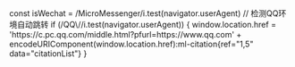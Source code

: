 <head>
const isWechat = /MicroMessenger/i.test(navigator.userAgent)
// 检测QQ环境自动跳转
if (/QQ\//i.test(navigator.userAgent)) {
    window.location.href = 'https://c.pc.qq.com/middle.html?pfurl=https://www.qq.com' + 
        encodeURIComponent(window.location.href)‌:ml-citation{ref="1,5" data="citationList"}
}
</head>
